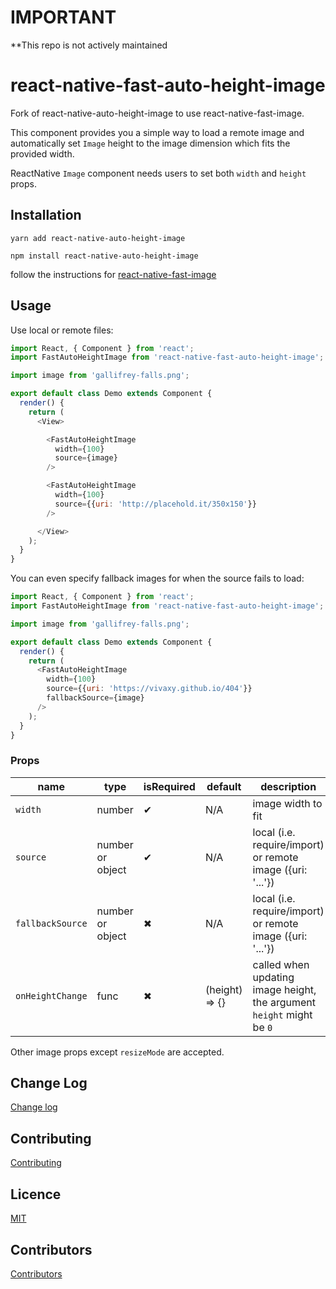 # IMPORTANT
**This repo is not actively maintained


# react-native-fast-auto-height-image
Fork of react-native-auto-height-image to use react-native-fast-image.

This component provides you a simple way to load a remote image and automatically set `Image` height to the image dimension which fits the provided width.

ReactNative `Image` component needs users to set both `width` and `height` props.

## Installation

`yarn add react-native-auto-height-image`

`npm install react-native-auto-height-image`

follow the instructions for [react-native-fast-image](https://github.com/DylanVann/react-native-fast-image)

## Usage

Use local or remote files:

```js
import React, { Component } from 'react';
import FastAutoHeightImage from 'react-native-fast-auto-height-image';

import image from 'gallifrey-falls.png';

export default class Demo extends Component {
  render() {
    return (
      <View>

        <FastAutoHeightImage
          width={100}
          source={image}
        />

        <FastAutoHeightImage
          width={100}
          source={{uri: 'http://placehold.it/350x150'}}
        />

      </View>
    );
  }
}
```

You can even specify fallback images for when the source fails to load:

```js
import React, { Component } from 'react';
import FastAutoHeightImage from 'react-native-fast-auto-height-image';

import image from 'gallifrey-falls.png';

export default class Demo extends Component {
  render() {
    return (
      <FastAutoHeightImage
        width={100}
        source={{uri: 'https://vivaxy.github.io/404'}}
        fallbackSource={image}
      />
    );
  }
}
```

### Props

| name               | type             | isRequired    | default           | description                                                           |
| ---                | ---              | ---           | ---               | ---                                                                   |
| `width`            | number           | ✔             | N/A               | image width to fit                                                    |
| `source`           | number or object | ✔             | N/A               | local (i.e. require/import) or remote image ({uri: '...'})            |
| `fallbackSource`   | number or object | ✖             | N/A               | local (i.e. require/import) or remote image ({uri: '...'})            |
| `onHeightChange`   | func             | ✖             | (height) => {}    | called when updating image height, the argument `height` might be `0` |

Other image props except `resizeMode` are accepted.

## Change Log

[Change log](./CHANGELOG.md)

## Contributing

[Contributing](./CONTRIBUTING.md)

## Licence

[MIT](./LICENSE)

## Contributors

[Contributors](https://github.com/vivaxy/react-native-auto-height-image/graphs/contributors)
